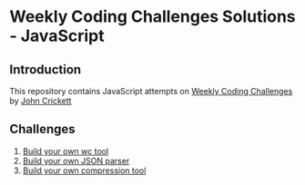 # Weekly Coding Challenges Solutions - JavaScript

## Introduction

This repository contains JavaScript attempts on [Weekly Coding Challenges](https://codingchallenges.fyi/) by [John Crickett](https://substack.com/redirect/04ecef11-081c-44fc-a020-18af823f5950?j=eyJ1IjoiMjE0Z3NlIn0.MMl2Ac4TZlcDfqjPa9oCA3ScgSl5HapC6eRldM-7MHw)

## Challenges

1. [Build your own wc tool](ccwc)
2. [Build your own JSON parser](json_parser)
3. [Build your own compression tool](compression_tool)
